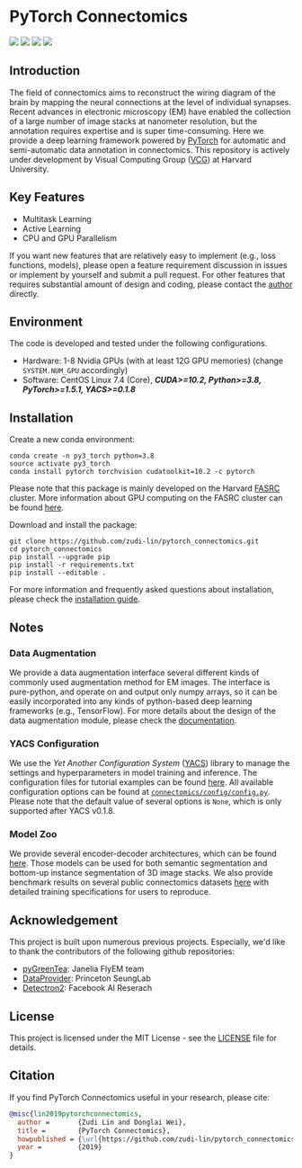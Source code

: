 # PyTorch Connectomics

<p align="left">
    <a href="https://www.python.org/">
      <img src="https://img.shields.io/badge/Python-3.8-ff69b4.svg" /></a>
    <a href= "https://pytorch.org/">
      <img src="https://img.shields.io/badge/PyTorch-1.5-2BAF2B.svg" /></a>
    <a href= "https://github.com/zudi-lin/pytorch_connectomics/blob/master/LICENSE">
      <img src="https://img.shields.io/badge/License-MIT-blue.svg" /></a>
    <a href= "https://zudi-lin.github.io/pytorch_connectomics/build/html/index.html">
      <img src="https://img.shields.io/badge/Documentation-Latest-2BAF2B.svg" /></a>
</p>

## Introduction

The field of connectomics aims to reconstruct the wiring diagram of the brain by mapping the neural connections at the level of individual synapses. Recent advances in electronic microscopy (EM) have enabled the collection of a large number of image stacks at nanometer resolution, but the annotation requires expertise and is super time-consuming. Here we provide a deep learning framework powered by [PyTorch](https://pytorch.org/) for automatic and semi-automatic data annotation in connectomics. This repository is actively under development by Visual Computing Group ([VCG](https://vcg.seas.harvard.edu)) at Harvard University.

## Key Features

- Multitask Learning
- Active Learning
- CPU and GPU Parallelism

If you want new features that are relatively easy to implement (e.g., loss functions, models), please open a feature requirement discussion in issues or implement by yourself and submit a pull request. For other features that requires substantial amount of design and coding, please contact the [author](https://github.com/zudi-lin) directly. 

## Environment

The code is developed and tested under the following configurations.
- Hardware: 1-8 Nvidia GPUs (with at least 12G GPU memories) (change ```SYSTEM.NUM_GPU``` accordingly)
- Software: CentOS Linux 7.4 (Core), ***CUDA>=10.2, Python>=3.8, PyTorch>=1.5.1, YACS>=0.1.8***

## Installation

Create a new conda environment:
```
conda create -n py3_torch python=3.8
source activate py3_torch
conda install pytorch torchvision cudatoolkit=10.2 -c pytorch
```
Please note that this package is mainly developed on the Harvard [FASRC](https://www.rc.fas.harvard.edu) cluster. More information about GPU computing on the FASRC cluster can be found [here](https://www.rc.fas.harvard.edu/resources/documentation/gpgpu-computing-on-the-cluster/).

Download and install the package:
```
git clone https://github.com/zudi-lin/pytorch_connectomics.git
cd pytorch_connectomics
pip install --upgrade pip
pip install -r requirements.txt
pip install --editable .
```
For more information and frequently asked questions about installation, please check the [installation guide](https://zudi-lin.github.io/pytorch_connectomics/build/html/notes/installation.html).

## Notes

### Data Augmentation
We provide a data augmentation interface several different kinds of commonly used augmentation method for EM images. The interface is pure-python, and operate on and output only numpy arrays, so it can be easily incorporated into any kinds of python-based deep learning frameworks (e.g., TensorFlow). For more details about the design of the data augmentation module, please check the [documentation](https://zudi-lin.github.io/pytorch_connectomics/build/html/modules/augmentation.html).

### YACS Configuration
We use the *Yet Another Configuration System* ([YACS](https://github.com/rbgirshick/yacs)) library to manage the settings and hyperparameters in model training and inference. The configuration files for tutorial examples can be found [here](https://github.com/zudi-lin/pytorch_connectomics/tree/master/configs). All available configuration options can be found at [```connectomics/config/config.py```](https://github.com/zudi-lin/pytorch_connectomics/blob/master/connectomics/config/config.py). Please note that the default value of several options is ```None```, which is only supported after YACS v0.1.8.

### Model Zoo
We provide several encoder-decoder architectures, which can be found [here](https://github.com/zudi-lin/pytorch_connectomics/tree/master/connectomics/model/zoo). Those models can be used for both semantic segmentation and bottom-up instance segmentation of 3D image stacks. We also provide benchmark results on several public connectomics datasets [here](https://github.com/zudi-lin/pytorch_connectomics/tree/master/benchmark) with detailed training specifications for users to reproduce.

## Acknowledgement
This project is built upon numerous previous projects. Especially, we'd like to thank the contributors of the following github repositories:
- [pyGreenTea](https://github.com/naibaf7/PyGreentea): Janelia FlyEM team 
- [DataProvider](https://github.com/torms3/DataProvider): Princeton SeungLab
- [Detectron2](https://github.com/facebookresearch/detectron2): Facebook AI Reserach

## License
This project is licensed under the MIT License - see the [LICENSE](https://github.com/zudi-lin/pytorch_connectomics/blob/master/LICENSE) file for details.

## Citation
If you find PyTorch Connectomics useful in your research, please cite:

```bibtex
@misc{lin2019pytorchconnectomics,
  author =       {Zudi Lin and Donglai Wei},
  title =        {PyTorch Connectomics},
  howpublished = {\url{https://github.com/zudi-lin/pytorch_connectomics}},
  year =         {2019}
}
```
